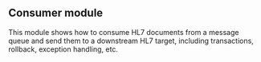 ## Consumer module
This module shows how to consume HL7 documents from a message queue and send them to a downstream HL7 target, including transactions, rollback, exception handling, etc. 